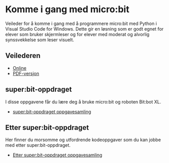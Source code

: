 # Komme i gang med micro:bit
Veileder for å komme i gang med å programmere micro:bit med Python i Visual Studio Code for Windows.
Dette gir en løsning som er godt egnet for elever som bruker skjermleser og for elever med moderat og alvorlig synssvekkelse som leser visuelt.

## Veilederen
- [Online](https://github.com/oivron/komme-i-gang-microbit/wiki/micro:bit-med-Python:-Komme-i-gang)
- [PDF-versjon](https://github.com/oivron/komme-i-gang-microbit/blob/master/microbit%20med%20Python%20-%20Komme%20i%20gang%201.0.pdf)

## super:bit-oppdraget
I disse oppgavene får du lære deg å bruke micro:bit og roboten Bit:bot XL.
- [super:bit-oppdraget oppgavesamling](https://github.com/oivron/komme-i-gang-microbit/blob/master/superbit-oppdraget.md)

## Etter super:bit-oppdraget
Her finner du morsomme og utfordrende kodeoppgaver som du kan jobbe med etter super:bit-oppdraget.
- [Etter super:bit-oppdraget oppgavesamling](https://github.com/oivron/komme-i-gang-microbit/blob/master/etter-superbit-oppdraget.md)
